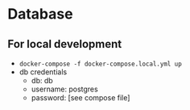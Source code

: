 # Database

## For local development
* `docker-compose -f docker-compose.local.yml up`  
* db credentials
  *  db: db
  *  username: postgres
  *  password: [see compose file]